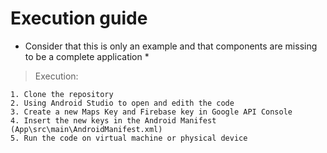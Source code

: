 # Execution guide

* Consider that this is only an example and that components are missing to be a complete application *

> Execution:
````
1. Clone the repository
2. Using Android Studio to open and edith the code
3. Create a new Maps Key and Firebase key in Google API Console
4. Insert the new keys in the Android Manifest (App\src\main\AndroidManifest.xml)
5. Run the code on virtual machine or physical device 
````